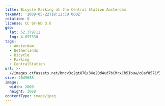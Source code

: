 ```yaml
---
title: Bicycle Parking at the Central Station Amsterdam
takenAt: '2009-05-22T18:11:58.000Z'
rotation: 0
license: CC BY-ND 3.0
geo:
  lat: 52.379712
  lng: 4.897338
tags:
  - Amsterdam
  - Netherlands
  - Bicycle
  - Parking
  - CentralStation
url: >-
  //images.ctfassets.net/bncv3c2gt878/3Xe20d4ud7bCMrxCh5Ibuw/c8af8571f363a2c5e0daa75bb7e79c48/bicycle-parking-at-the-central-station-amsterdam_4419879038_o
size: 4049688
image:
  width: 2000
  height: 3008
contentType: image/jpeg
---
```


